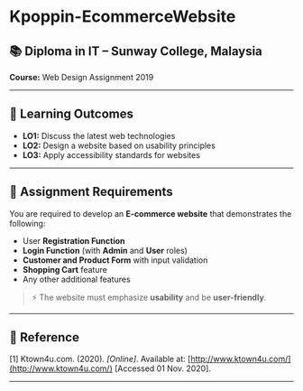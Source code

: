 # Kpoppin-EcommerceWebsite

## 📚 Diploma in IT – Sunway College, Malaysia  
**Course:** Web Design Assignment 2019

---

## 🎯 Learning Outcomes
- **LO1:** Discuss the latest web technologies  
- **LO2:** Design a website based on usability principles  
- **LO3:** Apply accessibility standards for websites  

---

## 📝 Assignment Requirements
You are required to develop an **E-commerce website** that demonstrates the following:

- User **Registration Function**  
- **Login Function** (with **Admin** and **User** roles)  
- **Customer and Product Form** with input validation  
- **Shopping Cart** feature  
- Any other additional features  

> ⚡ The website must emphasize **usability** and be **user-friendly**.  

---

## 🔗 Reference
[1] Ktown4u.com. (2020). *[Online]*. Available at: [http://www.ktown4u.com/](http://www.ktown4u.com/) [Accessed 01 Nov. 2020].

---
